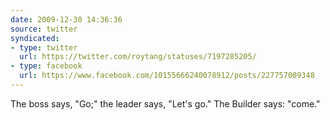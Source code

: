 ```yaml
---
date: 2009-12-30 14:36:36
source: twitter
syndicated:
- type: twitter
  url: https://twitter.com/roytang/statuses/7197285205/
- type: facebook
  url: https://www.facebook.com/10155666240078912/posts/227757009348
---
```


The boss says, "Go;" the leader says, "Let's go." The Builder says: "come."